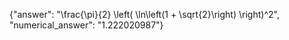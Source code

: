 {"answer": "\\frac{\\pi}{2} \\left( \\ln\\left(1 + \\sqrt{2}\\right) \\right)^2", "numerical_answer": "1.222020987"}